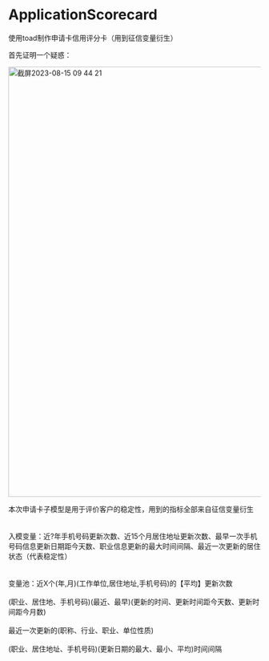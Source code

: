 # ApplicationScorecard
使用toad制作申请卡信用评分卡（用到征信变量衍生）

首先证明一个疑惑：

<img width="859" alt="截屏2023-08-15 09 44 21" src="https://github.com/ErwanPishi/ApplicationScorecard/assets/136585409/fdcb0fa4-aa07-4836-bfd2-2efe7b00b98f">

本次申请卡子模型是用于评价客户的稳定性，用到的指标全部来自征信变量衍生</br></br></br>
入模变量：近?年手机号码更新次数、近15个月居住地址更新次数、最早一次手机号码信息更新日期距今天数、职业信息更新的最大时间间隔、最近一次更新的居住状态（代表稳定性）</br></br></br>
变量池：近X个(年,月)(工作单位,居住地址,手机号码)的【平均】更新次数</br></br>
(职业、居住地、手机号码)(最近、最早)(更新的时间、更新时间距今天数、更新时间距今月数)</br></br>
最近一次更新的(职称、行业、职业、单位性质)</br></br>
(职业、居住地址、手机号码)(更新日期的最大、最小、平均)时间间隔</br></br></br></br>
